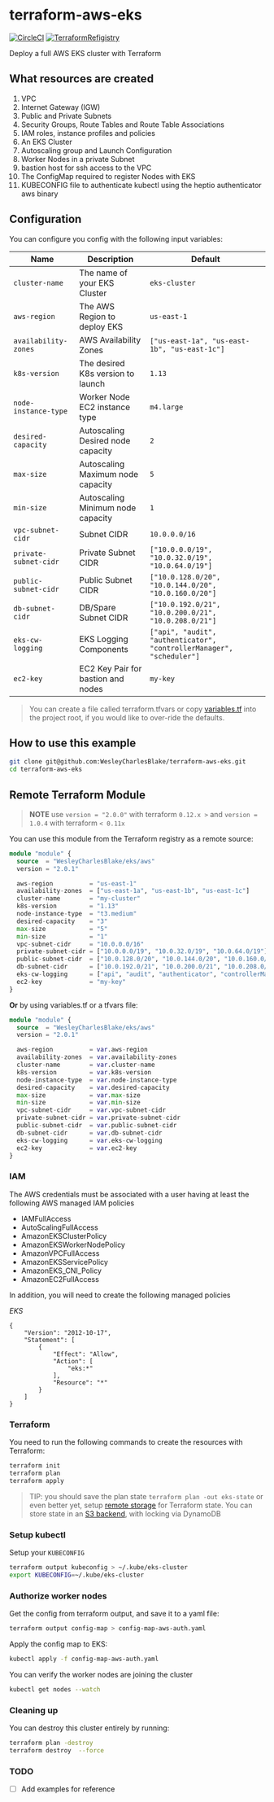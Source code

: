 # terraform-aws-eks

[![CircleCI](https://circleci.com/gh/WesleyCharlesBlake/terraform-aws-eks.svg?style=svg)](https://circleci.com/gh/WesleyCharlesBlake/terraform-aws-eks)
[![TerraformRefigistry](https://img.shields.io/badge/Terraform%20Registry-v2.0.1-blue.svg)](https://registry.terraform.io/modules/WesleyCharlesBlake/eks/aws/)


Deploy a full AWS EKS cluster with Terraform

## What resources are created

1. VPC
2. Internet Gateway (IGW)
3. Public and Private Subnets
4. Security Groups, Route Tables and Route Table Associations
5. IAM roles, instance profiles and policies
6. An EKS Cluster
7. Autoscaling group and Launch Configuration
8. Worker Nodes in a private Subnet
9. bastion host for ssh access to the VPC
10. The ConfigMap required to register Nodes with EKS
11. KUBECONFIG file to authenticate kubectl using the heptio authenticator aws binary

## Configuration

You can configure you config with the following input variables:

| Name                  | Description                        | Default                                                               |
| --------------------- | ---------------------------------- | --------------------------------------------------------------------- |
| `cluster-name`        | The name of your EKS Cluster       | `eks-cluster`                                                         |
| `aws-region`          | The AWS Region to deploy EKS       | `us-east-1`                                                           |
| `availability-zones`  | AWS Availability Zones             | `["us-east-1a", "us-east-1b", "us-east-1c"]`                          |
| `k8s-version`         | The desired K8s version to launch  | `1.13`                                                                |
| `node-instance-type`  | Worker Node EC2 instance type      | `m4.large`                                                            |
| `desired-capacity`    | Autoscaling Desired node capacity  | `2`                                                                   |
| `max-size`            | Autoscaling Maximum node capacity  | `5`                                                                   |
| `min-size`            | Autoscaling Minimum node capacity  | `1`                                                                   |
| `vpc-subnet-cidr`     | Subnet CIDR                        | `10.0.0.0/16`                                                         |
| `private-subnet-cidr` | Private Subnet CIDR                | `["10.0.0.0/19", "10.0.32.0/19", "10.0.64.0/19"]`                     |
| `public-subnet-cidr`  | Public Subnet CIDR                 | `["10.0.128.0/20", "10.0.144.0/20", "10.0.160.0/20"]`                 |
| `db-subnet-cidr`      | DB/Spare Subnet CIDR               | `["10.0.192.0/21", "10.0.200.0/21", "10.0.208.0/21"]`                |
| `eks-cw-logging`      | EKS Logging Components             | `["api", "audit", "authenticator", "controllerManager", "scheduler"]` |
| `ec2-key`             | EC2 Key Pair for bastion and nodes | `my-key`                                                              |

> You can create a file called terraform.tfvars or copy [variables.tf](https://github.com/WesleyCharlesBlake/terraform-aws-eks/blob/master/variables.tf) into the project root, if you would like to over-ride the defaults.

## How to use this example

```bash
git clone git@github.com:WesleyCharlesBlake/terraform-aws-eks.git
cd terraform-aws-eks
```

## Remote Terraform Module

> **NOTE** use `version = "2.0.0"` with terraform `0.12.x >` and `version = 1.0.4` with terraform `< 0.11x`

You can use this module from the Terraform registry as a remote source:

```terraform
module "module" {
  source  = "WesleyCharlesBlake/eks/aws"
  version = "2.0.1"

  aws-region          = "us-east-1"
  availability-zones  = ["us-east-1a", "us-east-1b", "us-east-1c"]
  cluster-name        = "my-cluster"
  k8s-version         = "1.13"
  node-instance-type  = "t3.medium"
  desired-capacity    = "3"
  max-size            = "5"
  min-size            = "1"
  vpc-subnet-cidr     = "10.0.0.0/16"
  private-subnet-cidr = ["10.0.0.0/19", "10.0.32.0/19", "10.0.64.0/19"]
  public-subnet-cidr  = ["10.0.128.0/20", "10.0.144.0/20", "10.0.160.0/20"]
  db-subnet-cidr      = ["10.0.192.0/21", "10.0.200.0/21", "10.0.208.0/21"]
  eks-cw-logging      = ["api", "audit", "authenticator", "controllerManager", "scheduler"]
  ec2-key             = "my-key"
}

```

**Or** by using variables.tf or a tfvars file:

```terraform
module "module" {
  source  = "WesleyCharlesBlake/eks/aws"
  version = "2.0.1"

  aws-region          = var.aws-region
  availability-zones  = var.availability-zones
  cluster-name        = var.cluster-name
  k8s-version         = var.k8s-version
  node-instance-type  = var.node-instance-type
  desired-capacity    = var.desired-capacity
  max-size            = var.max-size
  min-size            = var.min-size
  vpc-subnet-cidr     = var.vpc-subnet-cidr
  private-subnet-cidr = var.private-subnet-cidr
  public-subnet-cidr  = var.public-subnet-cidr
  db-subnet-cidr      = var.db-subnet-cidr
  eks-cw-logging      = var.eks-cw-logging
  ec2-key             = var.ec2-key
}
```
### IAM

The AWS credentials must be associated with a user having at least the following AWS managed IAM policies

* IAMFullAccess
* AutoScalingFullAccess
* AmazonEKSClusterPolicy
* AmazonEKSWorkerNodePolicy
* AmazonVPCFullAccess
* AmazonEKSServicePolicy
* AmazonEKS_CNI_Policy
* AmazonEC2FullAccess

In addition, you will need to create the following managed policies

*EKS*

```
{
    "Version": "2012-10-17",
    "Statement": [
        {
            "Effect": "Allow",
            "Action": [
                "eks:*"
            ],
            "Resource": "*"
        }
    ]
}
```

### Terraform

You need to run the following commands to create the resources with Terraform:

```bash
terraform init
terraform plan
terraform apply
```

> TIP: you should save the plan state `terraform plan -out eks-state` or even better yet, setup [remote storage](https://www.terraform.io/docs/state/remote.html) for Terraform state. You can store state in an [S3 backend](https://www.terraform.io/docs/backends/types/s3.html), with locking via DynamoDB

### Setup kubectl

Setup your `KUBECONFIG`

```bash
terraform output kubeconfig > ~/.kube/eks-cluster
export KUBECONFIG=~/.kube/eks-cluster
```

### Authorize worker nodes

Get the config from terraform output, and save it to a yaml file:

```bash
terraform output config-map > config-map-aws-auth.yaml
```

Apply the config map to EKS:

```bash
kubectl apply -f config-map-aws-auth.yaml
```

You can verify the worker nodes are joining the cluster

```bash
kubectl get nodes --watch
```

### Cleaning up

You can destroy this cluster entirely by running:

```bash
terraform plan -destroy
terraform destroy  --force
```


### TODO

- [ ] Add examples for reference

